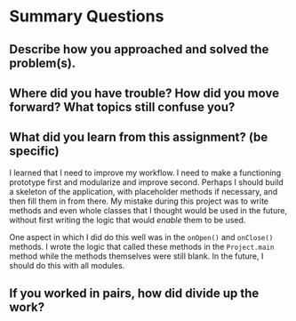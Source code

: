 # Summary Questions

## Describe how you approached and solved the problem(s). 
## Where did you have trouble? How did you move forward? What topics still confuse you? 
## What did you learn from this assignment? (be specific)

I learned that I need to improve my workflow.  I need to make a functioning prototype first and modularize and improve second.  Perhaps I should build a skeleton of the application, with placeholder methods if necessary, and then fill them in from there.  My mistake during this project was to write methods and even whole classes that I thought would be used in the future, without first writing the logic that would *enable* them to be used.  

One aspect in which I did do this well was in the `onOpen()` and `onClose()` methods.  I wrote the logic that called these methods in the `Project.main` method while the methods themselves were still blank.  In the future, I should do this with all modules.

## If you worked in pairs, how did divide up the work?